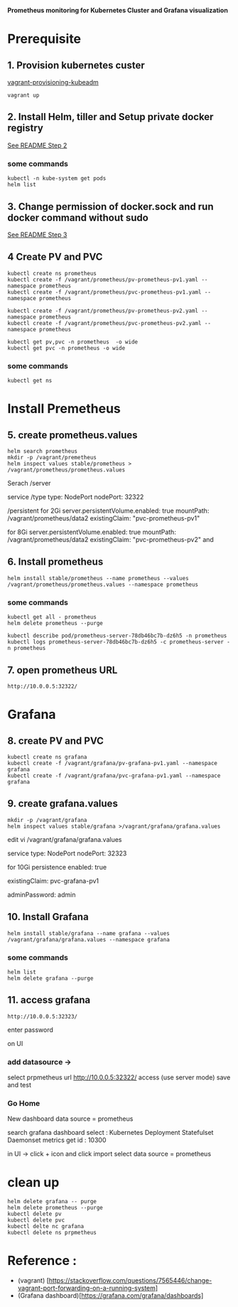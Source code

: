 **Prometheus monitoring for Kubernetes Cluster and Grafana visualization**

# Prerequisite

## 1. Provision kubernetes custer 
[vagrant-provisioning-kubeadm](https://github.com/koolkravi/kubernetes-playground/tree/master/vagrant-provisioning-kubeadm)

```
vagrant up
```

## 2. Install Helm, tiller and Setup private docker registry

[See README Step 2 ](https://github.com/koolkravi/kubernetes-playground/tree/master/ci-cd-using-jenkins-helmchart-and-kubernetes)

### some commands 
```
kubectl -n kube-system get pods
helm list
```

## 3. Change permission of docker.sock and run docker command without sudo

[See README Step 3 ](https://github.com/koolkravi/kubernetes-playground/tree/master/ci-cd-using-jenkins-helmchart-and-kubernetes)

## 4 Create PV and PVC
```
kubectl create ns prometheus
kubectl create -f /vagrant/prometheus/pv-prometheus-pv1.yaml --namespace prometheus
kubectl create -f /vagrant/prometheus/pvc-prometheus-pv1.yaml --namespace prometheus

kubectl create -f /vagrant/prometheus/pv-prometheus-pv2.yaml --namespace prometheus
kubectl create -f /vagrant/prometheus/pvc-prometheus-pv2.yaml --namespace prometheus

kubectl get pv,pvc -n prometheus  -o wide
kubectl get pvc -n prometheus -o wide
```
### some commands 
```
kubectl get ns
```

# Install Premetheus

## 5. create prometheus.values
```
helm search prometheus
mkdir -p /vagrant/premetheus
helm inspect values stable/prometheus > /vagrant/prometheus/prometheus.values
```
Serach 
/server

service
/type 
type: NodePort
nodePort: 32322

/persistent
for 2Gi
server.persistentVolume.enabled: true
mountPath: /vagrant/prometheus/data2
existingClaim: "pvc-prometheus-pv1"

for 8Gi
server.persistentVolume.enabled: true
mountPath: /vagrant/prometheus/data2
existingClaim: "pvc-prometheus-pv2"
and 

## 6. Install prometheus
```
helm install stable/prometheus --name prometheus --values /vagrant/prometheus/prometheus.values --namespace prometheus
```

### some commands 

```
kubectl get all - prometheus
helm delete prometheus --purge

kubectl describe pod/prometheus-server-78db46bc7b-dz6h5 -n prometheus
kubectl logs prometheus-server-78db46bc7b-dz6h5 -c prometheus-server -n prometheus
```

## 7. open prometheus URL

```
http://10.0.0.5:32322/
```

# Grafana

## 8. create PV and PVC
```
kubectl create ns grafana
kubectl create -f /vagrant/grafana/pv-grafana-pv1.yaml --namespace grafana
kubectl create -f /vagrant/grafana/pvc-grafana-pv1.yaml --namespace grafana
```

## 9. create grafana.values

```
mkdir -p /vagrant/grafana
helm inspect values stable/grafana >/vagrant/grafana/grafana.values
```
edit
vi  /vagrant/grafana/grafana.values

service 
type: NodePort
nodePort: 32323

for 10Gi
persistence
enabled: true

existingClaim: pvc-grafana-pv1

adminPassword: admin


## 10.  Install Grafana

```
helm install stable/grafana --name grafana --values /vagrant/grafana/grafana.values --namespace grafana
```

### some commands
```
helm list 
helm delete grafana --purge
```

## 11. access grafana
```
http://10.0.0.5:32323/
```
enter password

on UI 
### add datasource -> 
select prpmetheus
url http://10.0.0.5:32322/
access (use server mode)
save and test

### Go Home

New dashboard
data source = prometheus

search grafana dashboard
select : Kubernetes Deployment Statefulset Daemonset metrics
get id : 10300

in UI -> click + icon and click import
select data source = prometheus

# clean up

```
helm delete grafana -- purge
helm delete prometheus --purge
kubectl delete pv
kubectl delete pvc 
kubectl delte nc grafana
kubectl delete ns prpmetheus
```

# Reference : 
- (vagrant) [https://stackoverflow.com/questions/7565446/change-vagrant-port-forwarding-on-a-running-system]
- (Grafana dashboard)[https://grafana.com/grafana/dashboards]
